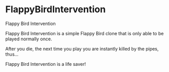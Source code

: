 FlappyBirdIntervention
======================

Flappy Bird Intervention


Flappy Bird Intervention is a simple Flappy Bird clone that is only able to be played normally once.

After you die, the next time you play you are instantly killed by the pipes, thus...


Flappy Bird Intervention is a life saver!
